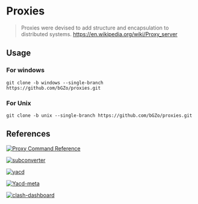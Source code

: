# Proxies

>Proxies were devised to add structure and encapsulation to distributed systems.
https://en.wikipedia.org/wiki/Proxy_server


## Usage
### For windows
```shell
git clone -b windows --single-branch https://github.com/bGZo/proxies.git
```

### For Unix
```shell
git clone -b unix --single-branch https://github.com/bGZo/proxies.git
```

## References

[![Proxy Command Reference](https://github-readme-stats.vercel.app/api/gist?id=82a76ecbebf81b556a1d20a91a6bd21a&bg_color=00000000)](https://gist.github.com/bGZo/82a76ecbebf81b556a1d20a91a6bd21a)

[![subconverter](https://github-readme-stats.vercel.app/api/pin/?username=tindy2013&repo=subconverter&bg_color=00000000)](https://github.com/tindy2013/subconverter)

[![yacd](https://github-readme-stats.vercel.app/api/pin/?username=haishanh&repo=yacd&bg_color=00000000)](https://github.com/haishanh/yacd)

[![Yacd-meta](https://github-readme-stats.vercel.app/api/pin/?username=MetaCubeX&repo=Yacd-meta&bg_color=00000000)](https://github.com/MetaCubeX/Yacd-meta)

[![clash-dashboard](https://github-readme-stats.vercel.app/api/pin/?username=bGZo&repo=clash-dashboard)](https://github.com/bGZo/clash-dashboard)


